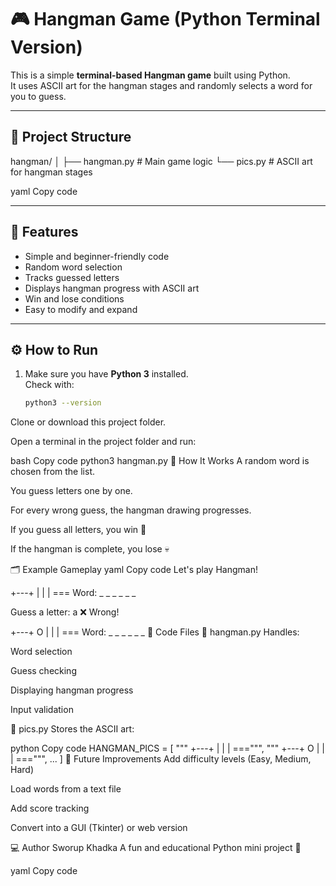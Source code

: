 # 🎮 Hangman Game (Python Terminal Version)

This is a simple **terminal-based Hangman game** built using Python.  
It uses ASCII art for the hangman stages and randomly selects a word for you to guess.

---

## 📂 Project Structure

hangman/
│
├── hangman.py # Main game logic
└── pics.py # ASCII art for hangman stages

yaml
Copy code

---

## 🧩 Features

- Simple and beginner-friendly code  
- Random word selection  
- Tracks guessed letters  
- Displays hangman progress with ASCII art  
- Win and lose conditions  
- Easy to modify and expand  

---

## ⚙️ How to Run

1. Make sure you have **Python 3** installed.  
   Check with:
   ```bash
   python3 --version
Clone or download this project folder.

Open a terminal in the project folder and run:

bash
Copy code
python3 hangman.py
🧠 How It Works
A random word is chosen from the list.

You guess letters one by one.

For every wrong guess, the hangman drawing progresses.

If you guess all letters, you win 🎉

If the hangman is complete, you lose 💀

🗂️ Example Gameplay
yaml
Copy code
Let's play Hangman!

 +---+
     |
     |
     |
    ===
Word: _ _ _ _ _ _

Guess a letter: a
❌ Wrong!

 +---+
 O   |
     |
     |
    ===
Word: _ _ _ _ _ _
📜 Code Files
🧠 hangman.py
Handles:

Word selection

Guess checking

Displaying hangman progress

Input validation

🎨 pics.py
Stores the ASCII art:

python
Copy code
HANGMAN_PICS = [
    """
     +---+
         |
         |
         |
        ===""",
    """
     +---+
     O   |
         |
         |
        ===""",
    ...
]
🚀 Future Improvements
Add difficulty levels (Easy, Medium, Hard)

Load words from a text file

Add score tracking

Convert into a GUI (Tkinter) or web version

💻 Author
Sworup Khadka
A fun and educational Python mini project 🎯

yaml
Copy code
